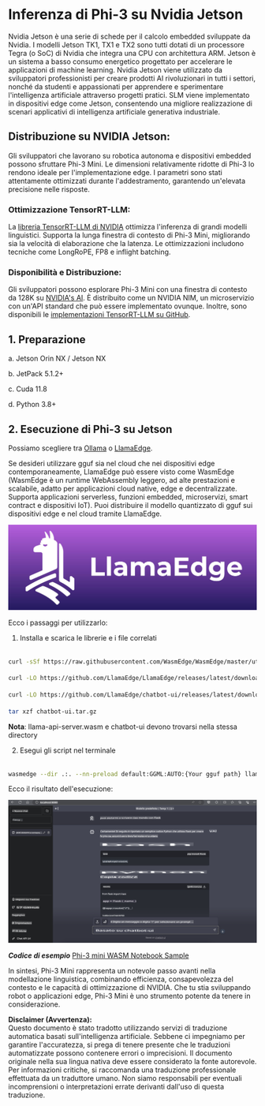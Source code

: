 # **Inferenza di Phi-3 su Nvidia Jetson**

Nvidia Jetson è una serie di schede per il calcolo embedded sviluppate da Nvidia. I modelli Jetson TK1, TX1 e TX2 sono tutti dotati di un processore Tegra (o SoC) di Nvidia che integra una CPU con architettura ARM. Jetson è un sistema a basso consumo energetico progettato per accelerare le applicazioni di machine learning. Nvidia Jetson viene utilizzato da sviluppatori professionisti per creare prodotti AI rivoluzionari in tutti i settori, nonché da studenti e appassionati per apprendere e sperimentare l'intelligenza artificiale attraverso progetti pratici. SLM viene implementato in dispositivi edge come Jetson, consentendo una migliore realizzazione di scenari applicativi di intelligenza artificiale generativa industriale.

## Distribuzione su NVIDIA Jetson:
Gli sviluppatori che lavorano su robotica autonoma e dispositivi embedded possono sfruttare Phi-3 Mini. Le dimensioni relativamente ridotte di Phi-3 lo rendono ideale per l'implementazione edge. I parametri sono stati attentamente ottimizzati durante l'addestramento, garantendo un'elevata precisione nelle risposte.

### Ottimizzazione TensorRT-LLM:
La [libreria TensorRT-LLM di NVIDIA](https://github.com/NVIDIA/TensorRT-LLM?WT.mc_id=aiml-138114-kinfeylo) ottimizza l'inferenza di grandi modelli linguistici. Supporta la lunga finestra di contesto di Phi-3 Mini, migliorando sia la velocità di elaborazione che la latenza. Le ottimizzazioni includono tecniche come LongRoPE, FP8 e inflight batching.

### Disponibilità e Distribuzione:
Gli sviluppatori possono esplorare Phi-3 Mini con una finestra di contesto da 128K su [NVIDIA's AI](https://www.nvidia.com/en-us/ai-data-science/generative-ai/). È distribuito come un NVIDIA NIM, un microservizio con un'API standard che può essere implementato ovunque. Inoltre, sono disponibili le [implementazioni TensorRT-LLM su GitHub](https://github.com/NVIDIA/TensorRT-LLM).

## **1. Preparazione**

a. Jetson Orin NX / Jetson NX

b. JetPack 5.1.2+
   
c. Cuda 11.8
   
d. Python 3.8+

## **2. Esecuzione di Phi-3 su Jetson**

Possiamo scegliere tra [Ollama](https://ollama.com) o [LlamaEdge](https://llamaedge.com).

Se desideri utilizzare gguf sia nel cloud che nei dispositivi edge contemporaneamente, LlamaEdge può essere visto come WasmEdge (WasmEdge è un runtime WebAssembly leggero, ad alte prestazioni e scalabile, adatto per applicazioni cloud native, edge e decentralizzate. Supporta applicazioni serverless, funzioni embedded, microservizi, smart contract e dispositivi IoT). Puoi distribuire il modello quantizzato di gguf sui dispositivi edge e nel cloud tramite LlamaEdge.

![llamaedge](../../../../../translated_images/llamaedge.1356a35c809c5e9d89d8168db0c92161e87f5e2c34831f2fad800f00fc4e74dc.it.jpg)

Ecco i passaggi per utilizzarlo:

1. Installa e scarica le librerie e i file correlati

```bash

curl -sSf https://raw.githubusercontent.com/WasmEdge/WasmEdge/master/utils/install.sh | bash -s -- --plugin wasi_nn-ggml

curl -LO https://github.com/LlamaEdge/LlamaEdge/releases/latest/download/llama-api-server.wasm

curl -LO https://github.com/LlamaEdge/chatbot-ui/releases/latest/download/chatbot-ui.tar.gz

tar xzf chatbot-ui.tar.gz

```

**Nota**: llama-api-server.wasm e chatbot-ui devono trovarsi nella stessa directory

2. Esegui gli script nel terminale

```bash

wasmedge --dir .:. --nn-preload default:GGML:AUTO:{Your gguf path} llama-api-server.wasm -p phi-3-chat

```

Ecco il risultato dell'esecuzione:

![llamaedgerun](../../../../../translated_images/llamaedgerun.66eb2acd7f14e814437879522158b9531ae7c955014d48d0708d0e4ce6ac94a6.it.png)

***Codice di esempio*** [Phi-3 mini WASM Notebook Sample](https://github.com/Azure-Samples/Phi-3MiniSamples/tree/main/wasm)

In sintesi, Phi-3 Mini rappresenta un notevole passo avanti nella modellazione linguistica, combinando efficienza, consapevolezza del contesto e le capacità di ottimizzazione di NVIDIA. Che tu stia sviluppando robot o applicazioni edge, Phi-3 Mini è uno strumento potente da tenere in considerazione.

**Disclaimer (Avvertenza):**  
Questo documento è stato tradotto utilizzando servizi di traduzione automatica basati sull'intelligenza artificiale. Sebbene ci impegniamo per garantire l'accuratezza, si prega di tenere presente che le traduzioni automatizzate possono contenere errori o imprecisioni. Il documento originale nella sua lingua nativa deve essere considerato la fonte autorevole. Per informazioni critiche, si raccomanda una traduzione professionale effettuata da un traduttore umano. Non siamo responsabili per eventuali incomprensioni o interpretazioni errate derivanti dall'uso di questa traduzione.